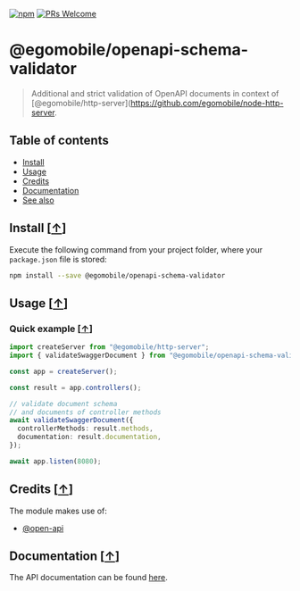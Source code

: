 [![npm](https://img.shields.io/npm/v/@egomobile/openapi-schema-validator.svg)](https://www.npmjs.com/package/@egomobile/openapi-schema-validator)
[![PRs Welcome](https://img.shields.io/badge/PRs-welcome-brightgreen.svg?style=flat-square)](https://github.com/egomobile/openapi-schema-validator/pulls)

# @egomobile/openapi-schema-validator

> Additional and strict validation of OpenAPI documents in context of [@egomobile/http-server](https://github.com/egomobile/node-http-server.

<a name="toc"></a>

## Table of contents

- [Install](#install)
- [Usage](#usage)
- [Credits](#credits)
- [Documentation](#documentation)
- [See also](#see-also)

<a name="install"></a>

## Install [<a href="#toc">↑</a>]

Execute the following command from your project folder, where your `package.json` file is stored:

```bash
npm install --save @egomobile/openapi-schema-validator
```

<a name="usage"></a>

## Usage [<a href="#toc">↑</a>]

<a name="quick-example"></a>

### Quick example [<a href="#usage">↑</a>]

```typescript
import createServer from "@egomobile/http-server";
import { validateSwaggerDocument } from "@egomobile/openapi-schema-validator";

const app = createServer();

const result = app.controllers();

// validate document schema
// and documents of controller methods
await validateSwaggerDocument({
  controllerMethods: result.methods,
  documentation: result.documentation,
});

await app.listen(8080);
```

<a name="credits"></a>

## Credits [<a href="#toc">↑</a>]

The module makes use of:

- [@open-api](https://github.com/kogosoftwarellc/open-api)

<a name="documentation"></a>

## Documentation [<a href="#toc">↑</a>]

The API documentation can be found
[here](https://egomobile.github.io/node-openapi-schema-validator/).
